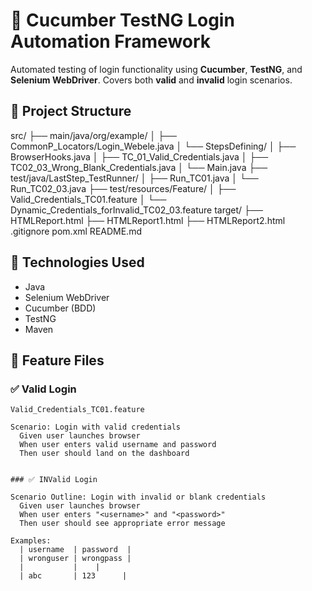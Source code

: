# 🥒 Cucumber TestNG Login Automation Framework

Automated testing of login functionality using **Cucumber**, **TestNG**, and **Selenium WebDriver**. Covers both **valid** and **invalid** login scenarios.

## 📁 Project Structure
src/ ├── main/java/org/example/ │   ├── CommonP_Locators/Login_Webele.java │   └── StepsDefining/ │       ├── BrowserHooks.java │       ├── TC_01_Valid_Credentials.java │       ├── TC02_03_Wrong_Blank_Credentials.java │   └── Main.java
├── test/java/LastStep_TestRunner/ │   ├── Run_TC01.java │   └── Run_TC02_03.java
├── test/resources/Feature/ │   ├── Valid_Credentials_TC01.feature │   └── Dynamic_Credentials_forInvalid_TC02_03.feature
target/ ├── HTMLReport.html ├── HTMLReport1.html ├── HTMLReport2.html
.gitignore pom.xml README.md

## 🧪 Technologies Used

- Java
- Selenium WebDriver
- Cucumber (BDD)
- TestNG
- Maven

## 📝 Feature Files

### ✅ Valid Login
`Valid_Credentials_TC01.feature`
```gherkin
Scenario: Login with valid credentials
  Given user launches browser
  When user enters valid username and password
  Then user should land on the dashboard


### ✅ INValid Login

Scenario Outline: Login with invalid or blank credentials
  Given user launches browser
  When user enters "<username>" and "<password>"
  Then user should see appropriate error message

Examples:
  | username  | password  |
  | wronguser | wrongpass |
  |           |    |
  | abc       | 123      |
